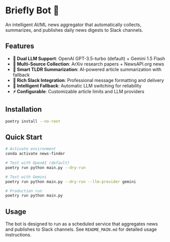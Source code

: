 # Briefly Bot 🚀

An intelligent AI/ML news aggregator that automatically collects, summarizes, and publishes daily news digests to Slack channels.

## Features

- **🤖 Dual LLM Support**: OpenAI GPT-3.5-turbo (default) + Gemini 1.5 Flash
- **📰 Multi-Source Collection**: ArXiv research papers + NewsAPI.org news
- **🧠 Smart TLDR Summarization**: AI-powered article summarization with fallback
- **💬 Rich Slack Integration**: Professional message formatting and delivery
- **🔄 Intelligent Fallback**: Automatic LLM switching for reliability
- **⚡ Configurable**: Customizable article limits and LLM providers

## Installation

```bash
poetry install --no-root
```

## Quick Start

```bash
# Activate environment
conda activate news-finder

# Test with OpenAI (default)
poetry run python main.py --dry-run

# Test with Gemini
poetry run python main.py --dry-run --llm-provider gemini

# Production run
poetry run python main.py
```

## Usage

The bot is designed to run as a scheduled service that aggregates news and publishes to Slack channels. See `README_MAIN.md` for detailed usage instructions.
